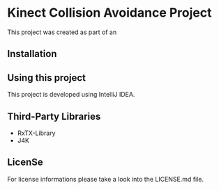 # Kinect Collision Avoidance Project
This project was created as part of an


## Installation


## Using this project
This project is developed using IntelliJ IDEA.

## Third-Party Libraries
* RxTX-Library
* J4K


## LicenSe
For license informations please take a look into the LICENSE.md file.

